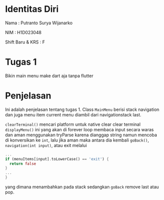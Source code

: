 # Identitas Diri
Nama : Putranto Surya Wijanarko

NIM : H1D023048

Shift Baru & KRS : F

# Tugas 1
Bikin main menu make dart aja tanpa flutter

# Penjelasan
Ini adalah penjelasan tentang tugas 1.
Class `MainMenu` berisi stack navigation dan juga menu item current menu diambil dari navigationstack last.

`clearTerminal()` mencari platform untuk native clear clear terminal
`displayMenu()` ini yang akan di forever loop membaca input secara waras dan aman menggunakan tryParse karena dianggap string namun mencoba di konversikan ke `int`, lalu jika aman maka antara dia kembali `goBack()`, `navigation(int input)`, atau exit melalui
```dart
...
if (menuItems[input].toLowerCase() == 'exit') {
  return false
}
...
}
```
yang dimana menambahkan pada stack sedangkan `goBack` remove last atau pop.
